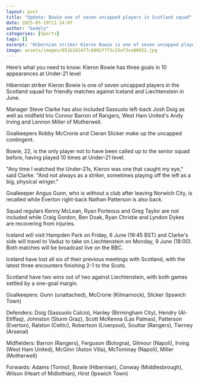 ```yaml
---
layout: post
title: "Update: Bowie one of seven uncapped players in Scotland squad"
date: 2025-05-19T11:14:07
author: "badely"
categories: [Sports]
tags: []
excerpt: "Hibernian striker Kieron Bowie is one of seven uncapped players in the Scotland squad for friendly matches against Iceland and Liechtenstein in June."
image: assets/images/051b182477c8902f7f3c25af3ce80032.jpg
---
```


Here’s what you need to know: Kieron Bowie has three goals in 10 appearances at Under-21 level

Hibernian striker Kieron Bowie is one of seven uncapped players in the Scotland squad for friendly matches against Iceland and Liechtenstein in June.

Manager Steve Clarke has also included Sassuolo left-back Josh Doig as well as midfield trio Connor Barron of Rangers, West Ham United's Andy Irving and Lennon Miller of Motherwell.

Goalkeepers Robby McCrorie and Cieran Slicker make up the uncapped contingent.

Bowie, 22, is the only player not to have been called up to the senior squad before, having played 10 times at Under-21 level.

"Any time I watched the Under-21s, Kieron was one that caught my eye," said Clarke. "And not always as a striker, sometimes playing off the left as a big, physical winger."

Goalkeeper Angus Gunn, who is without a club after leaving Norwich City, is recalled while Everton right-back Nathan Patterson is also back. 

Squad regulars Kenny McLean, Ryan Porteous and Greg Taylor are not included while Craig Gordon, Ben Doak, Ryan Christie and Lyndon Dykes are recovering from injuries.

Iceland will visit Hampden Park on Friday, 6 June (19:45 BST) and Clarke's side will travel to Vaduz to take on Liechtenstein on Monday, 9 June (18:00). Both matches will be broadcast live on the BBC.

Iceland have lost all six of their previous meetings with Scotland, with the latest three encounters finishing 2-1 to the Scots.

Scotland have two wins out of two against Liechtenstein, with both games settled by a one-goal margin.

Goalkeepers: Gunn (unattached), McCrorie (Kilmarnock), Slicker (Ipswich Town)

Defenders: Doig (Sassuolo Calcio), Hanley (Birmingham City), Hendry (Al-Etiffaq), Johnston (Sturm Graz), Scott McKenna (Las Palmas), Patterson (Everton), Ralston (Celtic), Robertson (Liverpool), Souttar (Rangers), Tierney (Arsenal)

Midfielders: Barron (Rangers), Ferguson (Bologna), Gilmour (Napoli), Irving (West Ham United), McGinn (Aston Villa), McTominay (Napoli), Miller (Motherwell)

Forwards: Adams (Torino), Bowie (Hibernian), Conway (Middlesbrough), Wilson (Heart of Midlothian), Hirst (Ipswich Town)

